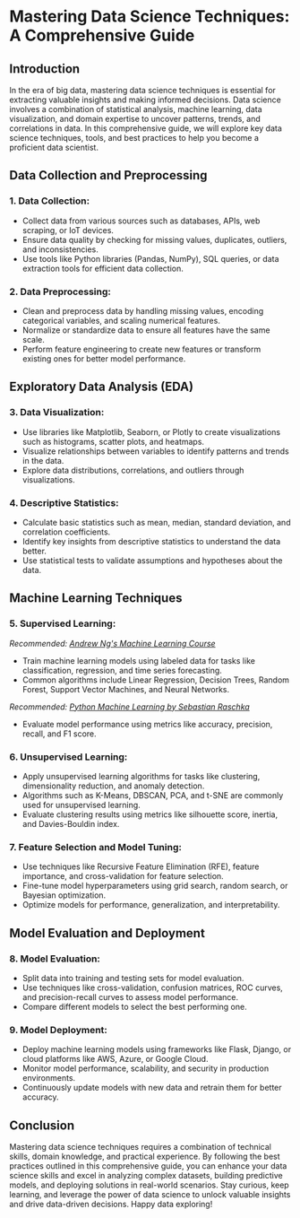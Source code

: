 # Mastering Data Science Techniques: A Comprehensive Guide

## Introduction

In the era of big data, mastering data science techniques is essential for extracting valuable insights and making informed decisions. Data science involves a combination of statistical analysis, machine learning, data visualization, and domain expertise to uncover patterns, trends, and correlations in data. In this comprehensive guide, we will explore key data science techniques, tools, and best practices to help you become a proficient data scientist.

## Data Collection and Preprocessing

### 1. Data Collection:
- Collect data from various sources such as databases, APIs, web scraping, or IoT devices.
- Ensure data quality by checking for missing values, duplicates, outliers, and inconsistencies.
- Use tools like Python libraries (Pandas, NumPy), SQL queries, or data extraction tools for efficient data collection.

### 2. Data Preprocessing:
- Clean and preprocess data by handling missing values, encoding categorical variables, and scaling numerical features.
- Normalize or standardize data to ensure all features have the same scale.
- Perform feature engineering to create new features or transform existing ones for better model performance.

## Exploratory Data Analysis (EDA)

### 3. Data Visualization:
- Use libraries like Matplotlib, Seaborn, or Plotly to create visualizations such as histograms, scatter plots, and heatmaps.
- Visualize relationships between variables to identify patterns and trends in the data.
- Explore data distributions, correlations, and outliers through visualizations.

### 4. Descriptive Statistics:
- Calculate basic statistics such as mean, median, standard deviation, and correlation coefficients.
- Identify key insights from descriptive statistics to understand the data better.
- Use statistical tests to validate assumptions and hypotheses about the data.

## Machine Learning Techniques

### 5. Supervised Learning:

*Recommended: <a href="https://coursera.org/learn/machine-learning" target="_blank" rel="nofollow sponsored">Andrew Ng's Machine Learning Course</a>*

- Train machine learning models using labeled data for tasks like classification, regression, and time series forecasting.
- Common algorithms include Linear Regression, Decision Trees, Random Forest, Support Vector Machines, and Neural Networks.

*Recommended: <a href="https://amazon.com/dp/B08N5WRWNW?tag=aiblogcontent-20" target="_blank" rel="nofollow sponsored">Python Machine Learning by Sebastian Raschka</a>*

- Evaluate model performance using metrics like accuracy, precision, recall, and F1 score.

### 6. Unsupervised Learning:
- Apply unsupervised learning algorithms for tasks like clustering, dimensionality reduction, and anomaly detection.
- Algorithms such as K-Means, DBSCAN, PCA, and t-SNE are commonly used for unsupervised learning.
- Evaluate clustering results using metrics like silhouette score, inertia, and Davies-Bouldin index.

### 7. Feature Selection and Model Tuning:
- Use techniques like Recursive Feature Elimination (RFE), feature importance, and cross-validation for feature selection.
- Fine-tune model hyperparameters using grid search, random search, or Bayesian optimization.
- Optimize models for performance, generalization, and interpretability.

## Model Evaluation and Deployment

### 8. Model Evaluation:
- Split data into training and testing sets for model evaluation.
- Use techniques like cross-validation, confusion matrices, ROC curves, and precision-recall curves to assess model performance.
- Compare different models to select the best performing one.

### 9. Model Deployment:
- Deploy machine learning models using frameworks like Flask, Django, or cloud platforms like AWS, Azure, or Google Cloud.
- Monitor model performance, scalability, and security in production environments.
- Continuously update models with new data and retrain them for better accuracy.

## Conclusion

Mastering data science techniques requires a combination of technical skills, domain knowledge, and practical experience. By following the best practices outlined in this comprehensive guide, you can enhance your data science skills and excel in analyzing complex datasets, building predictive models, and deploying solutions in real-world scenarios. Stay curious, keep learning, and leverage the power of data science to unlock valuable insights and drive data-driven decisions. Happy data exploring!